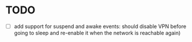 # TODO

- [ ] add support for suspend and awake events: should disable VPN before going to sleep and re-enable it when the network is reachable again)
